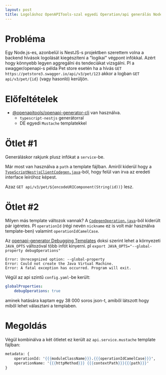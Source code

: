 ```yaml
---
layout: post
title: Logoláshoz OpenAPITools-szal egyedi Operation/api generálás Node.js esetén
---
```


# Probléma
Egy Node.js-es, azonbelül is NestJS-s projektben szerettem volna a backend hívások logolását kiegészíteni a "logikai" végpont infókkal. Azért hogy könnyebb legyen aggregálni és tendeciákat vizsgálni.
Pl a swagger/openapi-s példa Pet store esetén ha a hívás `GET https://petstore3.swagger.io/api/v3/pet/123` akkor a logban `GET api/v3/pet/{id}` (vagy hasonló) kerüljön. 

# Előfeltételek
* [@openapitools/openapi-generator-cli](https://www.npmjs.com/package/@openapitools/openapi-generator-cli) van használva.
  * `typescript-nestjs` generátorral
  * DE egyedi `Mustache` templatekkel
  
# Ötlet #1
Generáláskor rakjunk plusz infókat a `service`-be.

Már most van használva a `path` a template fájlban. Amiről kiderül hogy a [`TypeScriptNestjsClientCodegen.java`](https://github.com/OpenAPITools/openapi-generator/blob/d30220b8dfe60dacbdf01e865150765e6ae6e431/modules/openapi-generator/src/main/java/org/openapitools/codegen/languages/TypeScriptNestjsClientCodegen.java#L297)-ból, hogy felül van írva az eredeti interface leíróhoz képest.

Azaz `GET api/v3/pet/${encodeURIComponent(String(id))}` lesz.

# Ötlet #2
Milyen más template változok vannak? 
A [`CodegenOperation.java`](
https://github.com/OpenAPITools/openapi-generator/blob/d30220b8dfe60dacbdf01e865150765e6ae6e431/modules/openapi-generator/src/main/java/org/openapitools/codegen/CodegenOperation.java#L25)-ból kiderült pár igéretes. Pl `operationId` (régi nevén `nickname` ez is volt már használva template-ben) valamint `operationIdCamelCase`.

Az [openapi-generator Debugging Templates](https://github.com/OpenAPITools/openapi-generator/blob/master/docs/debugging.md#templates) doksi szerint lehet a környezeti `JAVA_OPTS` változóval több infót kinyerni. pl `export JAVA_OPTS="--global-property debugOperations"`

```shell
Error: Unrecognized option: --global-property
Error: Could not create the Java Virtual Machine.
Error: A fatal exception has occurred. Program will exit.
```

Végül az api szintű `config.yaml`-be került:

```yaml
globalProperties:
    debugOperations: true
```

aminek hatására kaptam egy 38 000 soros json-t, amiből látszott hogy miből lehet választani a templaben.

# Megoldás
Végül kombinálva a két ötletet ez került az `api.service.mustache` template fájlban:

```mustache
metadata: { 
    operationId: '{{{moduleClassName}}}.{{{operationIdCamelCase}}}', 
	operationName: '{{{httpMethod}}} {{{contextPath}}}{{{path}}}'
}
```

